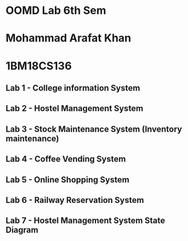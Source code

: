 # OOMD Lab 6th Sem
# Mohammad Arafat Khan
# 1BM18CS136


## Lab 1 - College information System 
## Lab 2 - Hostel Management System 
## Lab 3 - Stock Maintenance System (Inventory maintenance)
## Lab 4 - Coffee Vending System 
## Lab 5 - Online Shopping System
## Lab 6 - Railway Reservation System
## Lab 7 - Hostel Management System State Diagram
